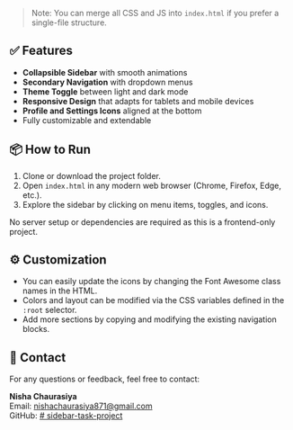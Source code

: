 > Note: You can merge all CSS and JS into `index.html` if you prefer a single-file structure.

## ✅ Features

- **Collapsible Sidebar** with smooth animations
- **Secondary Navigation** with dropdown menus
- **Theme Toggle** between light and dark mode
- **Responsive Design** that adapts for tablets and mobile devices
- **Profile and Settings Icons** aligned at the bottom
- Fully customizable and extendable

## 📦 How to Run

1. Clone or download the project folder.
2. Open `index.html` in any modern web browser (Chrome, Firefox, Edge, etc.).
3. Explore the sidebar by clicking on menu items, toggles, and icons.

No server setup or dependencies are required as this is a frontend-only project.

## ⚙️ Customization

- You can easily update the icons by changing the Font Awesome class names in the HTML.
- Colors and layout can be modified via the CSS variables defined in the `:root` selector.
- Add more sections by copying and modifying the existing navigation blocks.


## 📧 Contact

For any questions or feedback, feel free to contact:

**Nisha Chaurasiya**  
Email: nishachaurasiya871@gmail.com  
GitHub: [# sidebar-task-project](https://github.com/Nisha16C/sidebar-task-project/)


